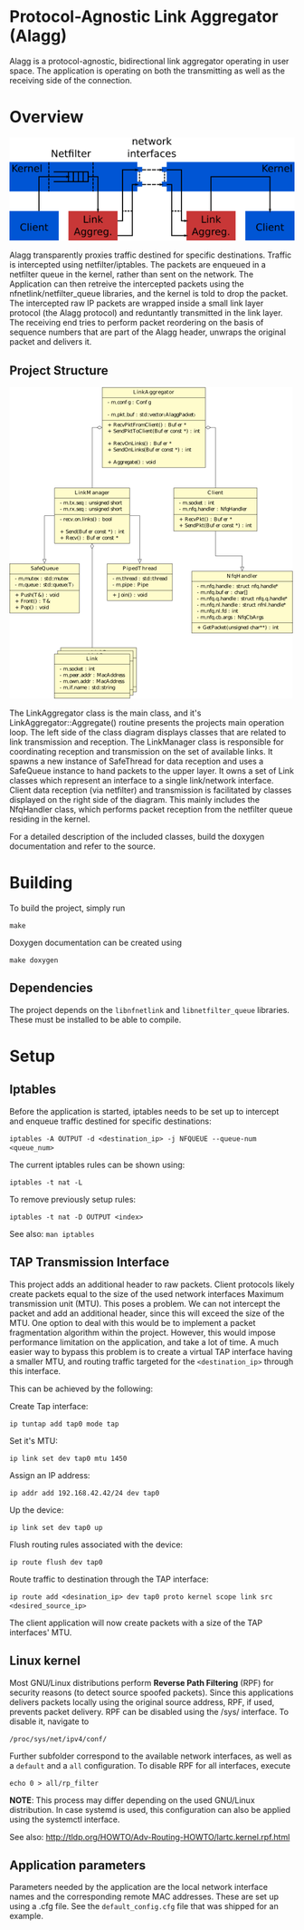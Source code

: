 Protocol-Agnostic Link Aggregator (Alagg)
========================

Alagg is a protocol-agnostic, bidirectional link aggregator operating in user
space. The application is operating on both the transmitting as well as the
receiving side of the connection.

Overview
========

![Project Overview](figures/png/overview.png)

Alagg transparently proxies traffic destined for specific destinations.
Traffic is intercepted using netfilter/iptables. The packets are enqueued in a
netfilter queue in the kernel, rather than sent on the network. The Application
can then retreive the intercepted packets using the nfnetlink/netfilter\_queue
libraries, and the kernel is told to drop the packet.
The intercepted raw IP packets are wrapped inside a small link layer protocol
(the Alagg protocol) and reduntantly transmitted in the link layer.
The receiving end tries to perform packet reordering on the basis of sequence
numbers that are part of the Alagg header, unwraps the original packet and
delivers it.

Project Structure
-----------------

![Class diagram](figures/png/lagg.png)

The LinkAggregator class is the main class, and it's LinkAggregator::Aggregate()
routine presents the projects main operation loop. The left side of the class
diagram displays classes that are related to link transmission and reception.
The LinkManager class is responsible for coordinating reception and transmission
on the set of available links. It spawns a new instance of SafeThread for data
reception and uses a SafeQueue instance to hand packets to the upper layer.
It owns a set of Link classes which represent an interface to a single
link/network interface.
Client data reception (via netfilter) and transmission is facilitated by classes
displayed on the right side of the diagram.
This mainly includes the NfqHandler class, which performs packet reception from
the netfilter queue residing in the kernel.

For a detailed description of the included classes, build the doxygen
documentation and refer to the source.

Building
========

To build the project, simply run

    make

Doxygen documentation can be created using

    make doxygen

Dependencies
------------

The project depends on the `libnfnetlink` and `libnetfilter_queue` libraries.
These must be installed to be able to compile.

Setup
=====

Iptables
--------

Before the application is started, iptables needs to be set up to intercept and
enqueue traffic destined for specific destinations:

    iptables -A OUTPUT -d <destination_ip> -j NFQUEUE --queue-num <queue_num>

The current iptables rules can be shown using:

    iptables -t nat -L

To remove previously setup rules:

    iptables -t nat -D OUTPUT <index>

See also: `man iptables`

TAP Transmission Interface
--------------------------

This project adds an additional header to raw packets. Client protocols likely
create packets equal to the size of the used network interfaces Maximum
transmission unit (MTU). This poses a problem. We can not intercept the packet
and add an additional header, since this will exceed the size of the MTU.
One option to deal with this would be to implement a packet fragmentation
algorithm within the project. However, this would impose performance limitation
on the application, and take a lot of time. A much easier way to bypass this
problem is to create a virtual TAP interface having a smaller MTU, and routing
traffic targeted for the `<destination_ip>` through this interface.

This can be achieved by the following:

Create Tap interface:

    ip tuntap add tap0 mode tap

Set it's MTU:

    ip link set dev tap0 mtu 1450

Assign an IP address:

    ip addr add 192.168.42.42/24 dev tap0

Up the device:

    ip link set dev tap0 up

Flush routing rules associated with the device:

    ip route flush dev tap0

Route traffic to destination through the TAP interface:

    ip route add <desination_ip> dev tap0 proto kernel scope link src <desired_source_ip>

The client application will now create packets with a size of the TAP
interfaces' MTU.

Linux kernel
------------

Most GNU/Linux distributions perform **Reverse Path Filtering** (RPF) for
security reasons (to detect source spoofed packets).
Since this applications delivers packets locally using the original source
address, RPF, if used, prevents packet delivery. RPF can be disabled using the
/sys/ interface. To disable it, navigate to

    /proc/sys/net/ipv4/conf/

Further subfolder correspond to the available network interfaces, as well as a
`default` and a `all` configuration.
To disable RPF for all interfaces, execute

    echo 0 > all/rp_filter

**NOTE**: This process may differ depending on the used GNU/Linux distribution. In
case systemd is used, this configuration can also be applied using the systemctl
interface.

See also: http://tldp.org/HOWTO/Adv-Routing-HOWTO/lartc.kernel.rpf.html

Application parameters
----------------------

Parameters needed by the application are the local network interface names and
the corresponding remote MAC addresses. These are set up using a .cfg file. See
the `default_config.cfg` file that was shipped for an example.
